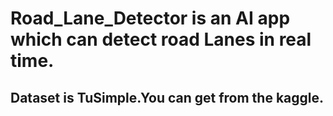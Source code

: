 # Road_Lane_Detector is an AI app which can detect road Lanes in real time.

## Dataset is TuSimple.You can get from the kaggle.

